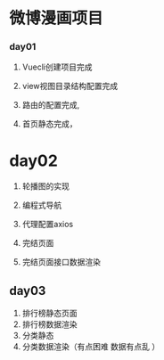 # 微博漫画项目

### day01

1. Vuecli创建项目完成

2. view视图目录结构配置完成

3.  路由的配置完成,

4. 首页静态完成，



# day02

1. 轮播图的实现

2. 编程式导航

3. 代理配置axios

4. 完结页面

5. 完结页面接口数据渲染

  

## day03

1. 排行榜静态页面
2. 排行榜数据渲染
3. 分类静态
4. 分类数据渲染（有点困难 数据有点乱 ）